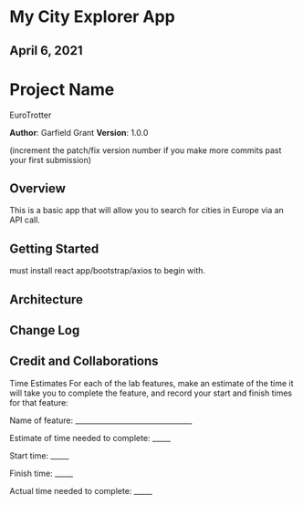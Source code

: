 # My City Explorer App

## April 6, 2021

# Project Name

EuroTrotter

**Author**: Garfield Grant
**Version**: 1.0.0

(increment the patch/fix version number if you make more commits past your first submission)

## Overview

This is a basic app that will allow you to search for cities in Europe via an API call.

## Getting Started

must install react app/bootstrap/axios to begin with.

## Architecture
<!-- Provide a detailed description of the application design. What technologies (languages, libraries, etc) you're using, and any other relevant design information. -->

## Change Log
<!-- Use this area to document the iterative changes made to your application as each feature is successfully implemented. Use time stamps. Here's an example:

01-01-2001 4:59pm - Application now has a fully-functional express server, with a GET route for the location resource. -->

## Credit and Collaborations
<!-- Give credit (and a link) to other people or resources that helped you build this application. -->

Time Estimates
For each of the lab features, make an estimate of the time it will take you to complete the feature, and record your start and finish times for that feature:

Name of feature: ________________________________

Estimate of time needed to complete: _____

Start time: _____

Finish time: _____

Actual time needed to complete: _____